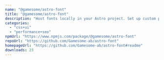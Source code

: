 ```yaml
---
name: "@gamesome/astro-font"
title: "@gamesome/astro-font"
description: "Host fonts locally in your Astro project. Set up custom preloaded fonts and fallback fonts to reduce CLS. The Astro variant of https://www.npmjs.com/package/@next/font"
categories:
  - "css+ui"
  - "performance+seo"
npmUrl: "https://www.npmjs.com/package/@gamesome/astro-font"
repoUrl: "https://github.com/Gamesome-ab/astro-font"
homepageUrl: "https://github.com/Gamesome-ab/astro-font#readme"
downloads: 23
---
```

